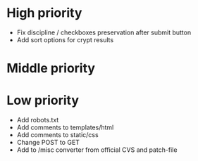 # High priority
* Fix discipline / checkboxes preservation after submit button 
* Add sort options for crypt results
# Middle priority
# Low priority
* Add robots.txt
* Add comments to templates/html
* Add comments to static/css
* Change POST to GET
* Add to /misc converter from official CVS and patch-file
